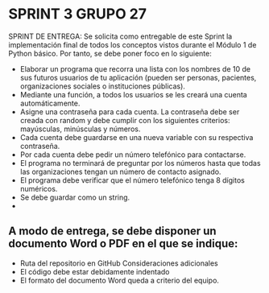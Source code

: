 # SPRINT 3 GRUPO 27

SPRINT DE ENTREGA:
Se solicita como entregable de este Sprint la implementación final de todos los conceptos vistos
durante el Módulo 1 de Python básico. Por tanto, se debe poner foco en lo siguiente:

- Elaborar un programa que recorra una lista con los nombres de 10 de sus futuros usuarios de tu
aplicación (pueden ser personas, pacientes, organizaciones sociales o instituciones públicas).
- Mediante una función, a todos los usuarios se les creará una cuenta automáticamente.
- Asigne una contraseña para cada cuenta. La contraseña debe ser creada con random y debe
cumplir con los siguientes criterios: mayúsculas, minúsculas y números.
- Cada cuenta debe guardarse en una nueva variable con su respectiva contraseña.
- Por cada cuenta debe pedir un número telefónico para contactarse.
- El programa no terminará de preguntar por los números hasta que todas las organizaciones
tengan un número de contacto asignado.
- El programa debe verificar que el número telefónico tenga 8 dígitos numéricos.
- Se debe guardar como un string.
- 
<h2>A modo de entrega, se debe disponer un documento Word o PDF en el que se indique:</h2>

- Ruta del repositorio en GitHub
Consideraciones adicionales
- El código debe estar debidamente indentado
- El formato del documento Word queda a criterio del equipo.
